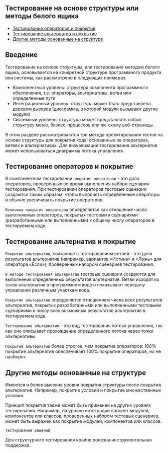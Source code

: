## Тестирование на основе структуры или методы белого ящика

- [Тестирование операторов и покрытие](<#Тестирование-операторов-и-покрытие>)
- [Тестирование альтернатив и покрытие](<#Тестирование-альтернатив-и-покрытие>)
- [Другие методы основанные на структуре](<#Другие-методы-основанные-на-структуре>)

## Введение

Тестирование на основе структуры, или тестирование методом белого ящика, основывается на конкретной структуре программного продукта или системы, как рассмотрено в следующих примерах:

- Компонентный уровень: структура компонента программного обеспечения, т.е. операторы, альтернативы, ветви или определенные пути
- Интеграционный уровень: структура может быть представлена деревом вызовов (диаграмма, в которой модули вызывают другие модули)
- Системный уровень: структура может представлять собой структуру меню, бизнес-процессов или же схему веб-страницы.

В этом разделе рассматриваются три метода проектирования тестов на основе структуры для покрытия кода: основанные на операторах, ветвях и альтернативах. Для визуализации тестирования альтернатив может использоваться диаграмма потока управления.

## Тестирование операторов и покрытие

В компонентном тестировании `покрытие операторов` - это доля операторов, проверенных во время выполнения набора сценария тестирования. При тестировании операторов тестовые сценарии создаются таким образом, чтобы выполнять определенные операторы и обычно увеличивать покрытие операторов.

`Величина покрытия операторов` определяется как отношение числа выполняемых операторов, покрытых тестовыми сценариями (разработанными или выполненными) к общему числу операторов в тестируемом коде.

## Тестирование альтернатив и покрытие

`Покрытие альтернатив`, связанное с тестированием ветвей - это доля результатов альтернатив (например, вариантов «Истина» и «Ложь» для оператора «Если»), проверенных набором сценариев тестирования.

`В методе тестирования альтернатив` тестовые сценарии создаются для выполнения определенных результатов альтернатив. Ветви исходят из точек альтернатив в программном коде и показывают передачу управления различным участкам кода.

`Покрытие альтернатив` определяется отношением числа всех результатов альтернатив, покрытых разработанными или выполненными тестовыми сценариями к числу всех возможных результатов альтернатив в тестируемом коде.

`Тестирование альтернатив` - это вид тестирования потока управления, так как оно описывает прохождение определенного потока через точки альтернативы.

`Покрытие альтернатив` более строгое, чем покрытие операторов: 100% покрытие альтернатив обеспечивает 100% покрытие операторов, но не наоборот.

## Другие методы основанные на структуре

Имеются и более высокие уровни покрытия структуры после покрытия альтернатив. Например, покрытие условий и покрытие множественных условий.

Принцип покрытия также может быть применен на других уровнях тестирования. Например, на уровне интеграции процент модулей, компонентов или классов, проверенных набором тестовых сценариев, может быть выражен как покрытие модулей, компонентов или классов.

`Тестирование решений`

Для структурного тестирования крайне полезна инструментальная поддержка.
